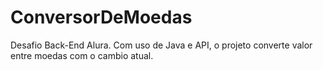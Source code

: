 # ConversorDeMoedas
Desafio Back-End Alura. Com uso de Java e API, o projeto converte valor entre moedas com o cambio atual.
